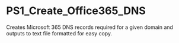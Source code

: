 # PS1_Create_Office365_DNS
Creates Microsoft 365 DNS records required for a given domain and outputs to text file formatted for easy copy.
